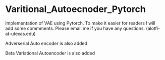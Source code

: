 # Varitional_Autoecnoder_Pytorch
Implementation of VAE using Pytorch. To make it easier for readers I will add some commments. Please email me if you have any questions. (alotfi-at-utexas.edu)


Adverserial Auto encoder is also added


Beta Variational Autoencoder is also added
